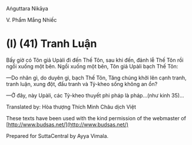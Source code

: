  

Aṅguttara Nikāya

V. Phẩm Mắng Nhiếc

# (I) (41) Tranh Luận

Bấy giờ có Tôn giả Upàli đi đến Thế Tôn, sau khi đến, đảnh lễ Thế Tôn rồi ngồi xuống một bên. Ngồi xuống một bên, Tôn giả Upàli bạch Thế Tôn:

—Do nhân gì, do duyên gì, bạch Thế Tôn, Tăng chúng khởi lên cạnh tranh, tranh luận, xung đột, đấu tranh và Tỷ-kheo sống không an ổn?

—Ở đây, này Upàli, các Tỷ-kheo thuyết phi pháp là pháp...(như kinh 35)...

Translated by: Hòa thượng Thích Minh Châu dịch Việt

These texts have been used with the kind permission of the webmaster of [http://www.budsas.net/](http://www.budsas.net/)

Prepared for SuttaCentral by Ayya Vimala.
